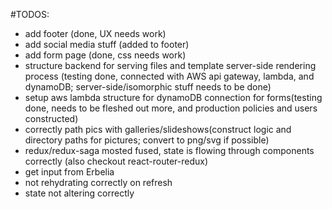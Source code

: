 #TODOS:

* add footer (done, UX needs work)
* add social media stuff (added to footer)
* add form page (done, css needs work)
* structure backend for serving files and template server-side rendering process (testing done, connected with AWS api gateway, lambda, and dynamoDB; server-side/isomorphic stuff needs to be done)
* setup aws lambda structure for dynamoDB connection for forms(testing done, needs to be fleshed out more, and production policies and users constructed)
* correctly path pics with galleries/slideshows(construct logic and directory paths for pictures; convert to png/svg if possible)
* redux/redux-saga mosted fused, state is flowing through components correctly (also checkout react-router-redux)
* get input from Erbelia
* not rehydrating correctly on refresh
* state not altering correctly

